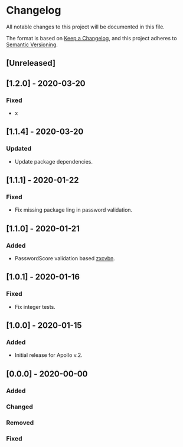 # Changelog

All notable changes to this project will be documented in this file.

The format is based on [Keep a Changelog](https://keepachangelog.com/en/1.0.0/),
and this project adheres to [Semantic Versioning](https://semver.org/spec/v2.0.0.html).

## [Unreleased]

## [1.2.0] - 2020-03-20

### Fixed

- x

## [1.1.4] - 2020-03-20

### Updated

- Update package dependencies.

## [1.1.1] - 2020-01-22

### Fixed

- Fix missing package ling in password validation.

## [1.1.0] - 2020-01-21

### Added

- PasswordScore validation based [zxcvbn](https://github.com/dropbox/zxcvbn).

## [1.0.1] - 2020-01-16

### Fixed

- Fix integer tests.

## [1.0.0] - 2020-01-15

### Added

- Initial release for Apollo v.2.

## [0.0.0] - 2020-00-00

### Added

### Changed

### Removed

### Fixed
